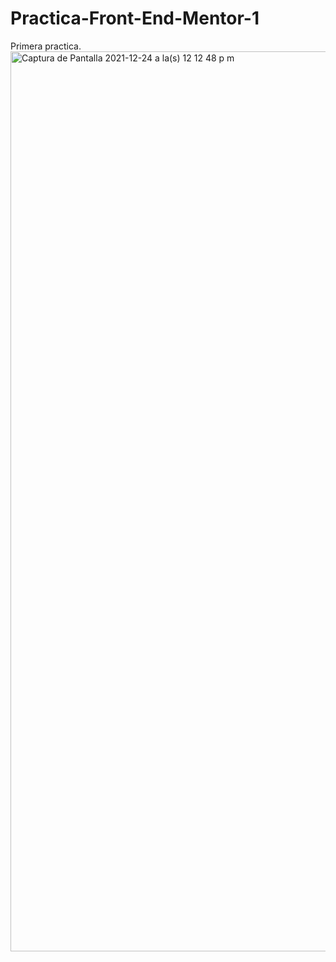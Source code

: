 # Practica-Front-End-Mentor-1
Primera practica.
<img width="1440" alt="Captura de Pantalla 2021-12-24 a la(s) 12 12 48 p m" src="https://user-images.githubusercontent.com/83594609/147369821-fa790eb8-407a-42a4-8537-836b4b5738a8.png">
